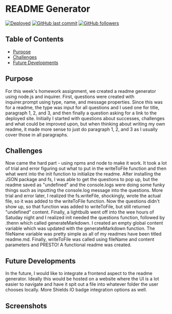 
  # README Generator
  [![Deployed](https://img.shields.io/static/v1?label=deployed&message=click%20here&color=success)](https://www.youtube.com/watch?v=RIhJDQYRpAc)
  [![GitHub last commit](https://img.shields.io/github/last-commit/hill1635/hill-readme-generator?color=success)](https://github.com/hill1635/hill-readme-generator/commits/main)
  [![GitHub followers](https://img.shields.io/github/followers/hill1635?color=success&label=Follow&logo=GitHub)](https://github.com/hill1635)
  
  ## Table of Contents
   * [Purpose](hill1635#Purpose)
   * [Challenges](hill1635#Challenges)
   * [Future Developments](hill1635#Future-Developments)

  ## Purpose
  For this week's homework assignment, we created a readme generator using node.js and inquirer. First, questions were created with inquirer.prompt using type, name, and message properties. Since this was for a readme, the type was input for all questions and I used one for title, paragraph 1, 2, and 3, and then finally a question asking for a link to the deployed site. Initially I started with questions about successes, challenges and what could be improved upon, but when thinking about writing my own readme, it made more sense to just do paragraph 1, 2, and 3 as I usually cover those in all paragraphs.
    
  ## Challenges
  Now came the hard part - using npms and node to make it work. It took a lot of trial and error figuring out what to put in the writeToFile function and then what went into the init function to initialize the readme. After installing the JSON package and fs, I was able to get the questions to pop up, but the readme saved as "undefined" and the console.logs were doing some funky things such as inputting the console.log message into the questions. More trial and error later, I realized the fs.writeFile, shockingly, wrote the actual file, so it was added to the writeToFile function. Now the questions didn't show up, so that function was added to writeToFile, but still returned "undefined" content. Finally, a lightbulb went off into the wee hours of Satuday night and I realized init needed the questions function, followed by .thenn which called generateMarkdown. I created an empty global content variable which was updated with the generateMarkdown function. The fileName variable was pretty simple as all of my readmes have been titled readme.md. Finally, writeToFile was called using fileName and content parameters and PRESTO! A functional readme was created.
    
  ## Future Developments
  In the future, I would like to integrate a frontend aspect to the readme generator. Ideally this would be hosted on a website where the UI is a lot easier to navigate and have it spit out a file into whatever folder the user chooses locally. More Shields IO badge integration options as well.
    

  ## Screenshots
  
  